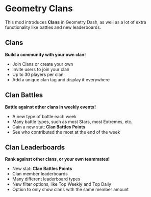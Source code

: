 # Geometry Clans
This mod introduces **Clans** in Geometry Dash, as well as a lot of extra functionality like battles and new leaderboards.

## Clans
**Build a community with your own clan!**
- Join Clans or create your own
- Invite users to join your clan
- Up to 30 players per clan
- Add a unique clan tag and display it everywhere

## Clan Battles
**Battle against other clans in weekly events!**
- A new type of battle each week
- Many battle types, such as most Stars, most Extremes, etc.
- Gain a new stat: **Clan Battles Points**
- See who contributed the most at the end of the week

## Clan Leaderboards
**Rank against other clans, or your own teammates!**
- New stat: **Clan Battles Points**
- Clan member leaderboards
- Many different leaderboard types
- New filter options, like Top Weekly and Top Daily
- Option to only show clans with the same member amount